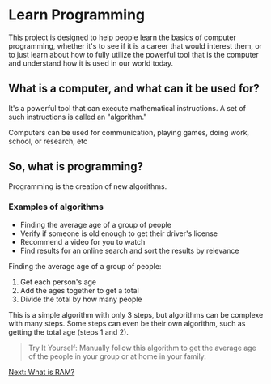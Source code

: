 # Learn Programming

This project is designed to help people learn the basics of computer programming, whether it's to see if it is a career that would interest them, or to just learn about how to fully utilize the powerful tool that is the computer and understand how it is used in our world today.

## What is a computer, and what can it be used for?

It's a powerful tool that can execute mathematical instructions. A set of such instructions is called an "algorithm."

Computers can be used for communication, playing games, doing work, school, or research, etc

## So, what is programming?

Programming is the creation of new algorithms.

### Examples of algorithms

- Finding the average age of a group of people
- Verify if someone is old enough to get their driver's license
- Recommend a video for you to watch
- Find results for an online search and sort the results by relevance

Finding the average age of a group of people:
1. Get each person's age
2. Add the ages together to get a total
3. Divide the total by how many people

This is a simple algorithm with only 3 steps, but algorithms can be complexe with many steps. Some steps can even be their own algorithm, such as getting the total age (steps 1 and 2).

> Try It Yourself: Manually follow this algorithm to get the average age of the people in your group or at home in your family.

[Next: What is RAM?](Lesson-2-RAM/README.md)
